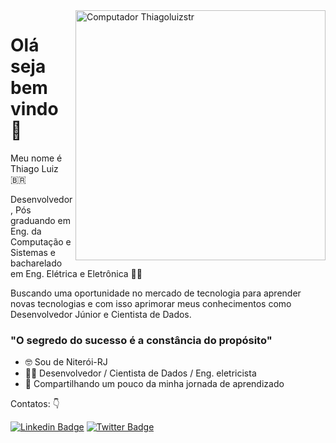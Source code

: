 <img src="https://raw.githubusercontent.com/MicaelliMedeiros/micaellimedeiros/master/image/computer-illustration.png" min-width="400px" max-width="400px" width="400px" align="right" alt="Computador Thiagoluizstr">

# Olá seja bem vindo 👋

Meu nome é Thiago Luiz 🇧🇷 

Desenvolvedor, Pós graduando em Eng. da Computação e Sistemas e bacharelado em Eng. Elétrica e Eletrônica 👨‍🎓

Buscando uma oportunidade no mercado de tecnologia para aprender novas tecnologias e com isso aprimorar meus conhecimentos como Desenvolvedor Júnior e Cientista de Dados. 

### "O segredo do sucesso é a constância do propósito" 

- 🤓 Sou de Niterói-RJ 
- 👨‍💻 Desenvolvedor / Cientista de Dados / Eng. eletricista
- 🤖 Compartilhando um pouco da minha jornada de aprendizado

Contatos: 👇

[![Linkedin Badge](https://img.shields.io/badge/-Thiago%20Luiz-6633cc?style=flat-square&logo=Linkedin&logoColor=white&link=https://https://www.linkedin.com/in/thiago-luiz-str/)](https://www.linkedin.com/in/thiago-luiz-str/) 
[![Twitter Badge](https://img.shields.io/badge/-@ThiagoLuizPint3-6633cc?style=flat-square&labelColor=6633cc&logo=twitter&logoColor=white&link=https://twitter.com/ThiagoLuizPint3)](https://twitter.com/ThiagoLuizPint3) 

